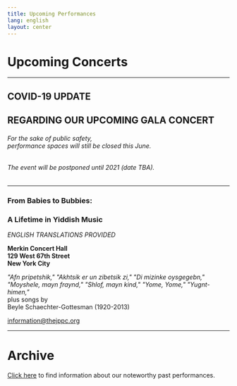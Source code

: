 ```yaml
---
title: Upcoming Performances
lang: english
layout: center
---
```


# Upcoming Concerts
  
_____
## COVID-19 UPDATE  
## REGARDING OUR UPCOMING GALA CONCERT

###### For the sake of public safety, <br> performance spaces will still be closed this June.  
###### The event will be postponed until 2021 (date TBA).  

*********

### From Babies to Bubbies:
### A Lifetime in Yiddish Music

*ENGLISH TRANSLATIONS PROVIDED*

**Merkin Concert Hall  
129 West 67th Street  
New York City**

*"Afn pripetshik," "Akhtsik er un zibetsik zi," "Di mizinke oysgegebn,"    
"Moyshele, mayn fraynd," "Shlof, mayn kind," "Yome, Yome," "Yugnt-himen,"*  
plus songs by   
Beyle Schaechter-Gottesman (1920-2013)  

[information@thejppc.org](mailto:information@thejppc.org)

_____

# Archive

[Click here](concerts_archive.html) to find information about our noteworthy past performances.
